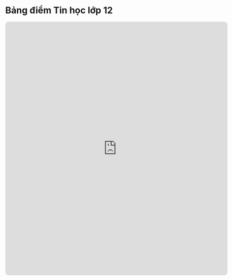 # Bảng điểm Tin học lớp 12

<div>
    <iframe style="border-radius:10px; border: 0px;"
        src="https://script.google.com/macros/s/AKfycbwc03vkij8MoP2B7qFNRRTouAu6gCUQxR6Xbauf9HjwY16vxGXsU7rolZFoq5gQYj7KqA/exec"
        height="800px" width="700px" frameBorder=0></iframe>
</div>
